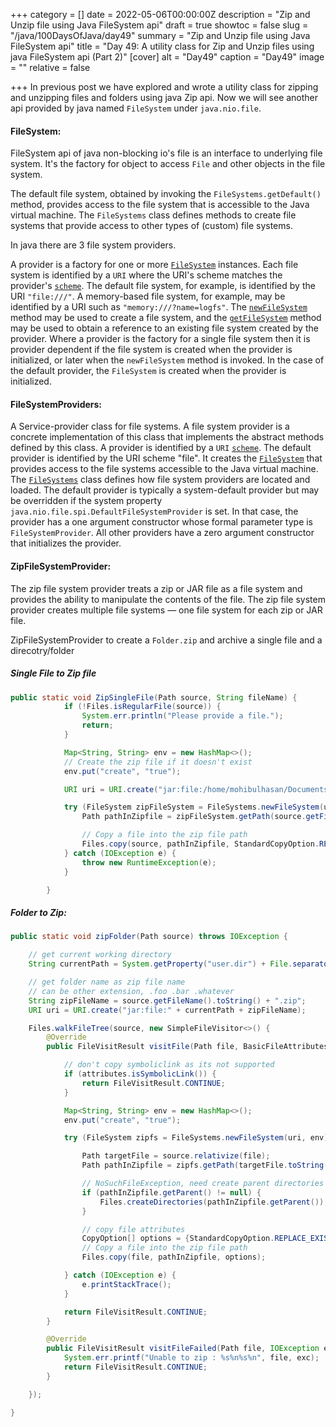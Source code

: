 +++
category = []
date = 2022-05-06T00:00:00Z
description = "Zip and Unzip file using Java FileSystem api"
draft = true
showtoc = false
slug = "/java/100DaysOfJava/day49"
summary = "Zip and Unzip file using Java FileSystem api"
title = "Day 49: A utility class for Zip and Unzip files using java FileSystem api (Part 2)"
[cover]
alt = "Day49"
caption = "Day49"
image = ""
relative = false

+++
In previous post we have explored and wrote a utility class for zipping and unzipping files and folders using java Zip api. Now we will see another api provided by java named `FileSystem` under `java.nio.file`.

#### FileSystem:

FileSystem api of java non-blocking io's file is an interface to underlying file system. It's the factory for object to access `File` and other objects in the file system.

The default file system, obtained by invoking the `FileSystems.getDefault()` method, provides access to the file system that is accessible to the Java virtual machine. The `FileSystems` class defines methods to create file systems that provide access to other types of (custom) file systems.

In java there are 3 file system providers.

A provider is a factory for one or more [`FileSystem`](https://docs.oracle.com/javase/7/docs/api/java/nio/file/FileSystem.html "class in java.nio.file") instances. Each file system is identified by a `URI` where the URI's scheme matches the provider's [`scheme`](https://docs.oracle.com/javase/7/docs/api/java/nio/file/spi/FileSystemProvider.html#getScheme()). The default file system, for example, is identified by the URI `"file:///"`. A memory-based file system, for example, may be identified by a URI such as `"memory:///?name=logfs"`. The [`newFileSystem`](https://docs.oracle.com/javase/7/docs/api/java/nio/file/spi/FileSystemProvider.html#newFileSystem(java.net.URI,%20java.util.Map)) method may be used to create a file system, and the [`getFileSystem`](https://docs.oracle.com/javase/7/docs/api/java/nio/file/spi/FileSystemProvider.html#getFileSystem(java.net.URI)) method may be used to obtain a reference to an existing file system created by the provider. Where a provider is the factory for a single file system then it is provider dependent if the file system is created when the provider is initialized, or later when the `newFileSystem` method is invoked. In the case of the default provider, the `FileSystem` is created when the provider is initialized.

#### FileSystemProviders:

A Service-provider class for file systems. A file system provider is a concrete implementation of this class that implements the abstract methods defined by this class. A provider is identified by a `URI` [`scheme`](https://docs.oracle.com/javase/7/docs/api/java/nio/file/spi/FileSystemProvider.html#getScheme()). The default provider is identified by the URI scheme "file". It creates the [`FileSystem`](https://docs.oracle.com/javase/7/docs/api/java/nio/file/FileSystem.html "class in java.nio.file") that provides access to the file systems accessible to the Java virtual machine. The [`FileSystems`](https://docs.oracle.com/javase/7/docs/api/java/nio/file/FileSystems.html "class in java.nio.file") class defines how file system providers are located and loaded. The default provider is typically a system-default provider but may be overridden if the system property `java.nio.file.spi.DefaultFileSystemProvider` is set. In that case, the provider has a one argument constructor whose formal parameter type is `FileSystemProvider`. All other providers have a zero argument constructor that initializes the provider.

#### ZipFileSystemProvider:
The zip file system provider treats a zip or JAR file as a file system and provides the ability to manipulate the contents of the file. The zip file system provider creates multiple file systems — one file system for each zip or JAR file.

ZipFileSystemProvider to create a `Folder.zip` and archive a single file and a direcotry/folder


##### Single File to Zip file

```java
public static void ZipSingleFile(Path source, String fileName) {
            if (!Files.isRegularFile(source)) {
                System.err.println("Please provide a file.");
                return;
            }

            Map<String, String> env = new HashMap<>();
            // Create the zip file if it doesn't exist
            env.put("create", "true");

            URI uri = URI.create("jar:file:/home/mohibulhasan/Documents/" + fileName);

            try (FileSystem zipFileSystem = FileSystems.newFileSystem(uri, env)) {
                Path pathInZipfile = zipFileSystem.getPath(source.getFileName().toString());

                // Copy a file into the zip file path
                Files.copy(source, pathInZipfile, StandardCopyOption.REPLACE_EXISTING);
            } catch (IOException e) {
                throw new RuntimeException(e);
            }

        }
```

##### Folder to Zip:

```java
public static void zipFolder(Path source) throws IOException {

    // get current working directory
    String currentPath = System.getProperty("user.dir") + File.separator;

    // get folder name as zip file name
    // can be other extension, .foo .bar .whatever
    String zipFileName = source.getFileName().toString() + ".zip";
    URI uri = URI.create("jar:file:" + currentPath + zipFileName);

    Files.walkFileTree(source, new SimpleFileVisitor<>() {
        @Override
        public FileVisitResult visitFile(Path file, BasicFileAttributes attributes) {

            // don't copy symboliclink as its not supported
            if (attributes.isSymbolicLink()) {
                return FileVisitResult.CONTINUE;
            }

            Map<String, String> env = new HashMap<>();
            env.put("create", "true");

            try (FileSystem zipfs = FileSystems.newFileSystem(uri, env)) {

                Path targetFile = source.relativize(file);
                Path pathInZipfile = zipfs.getPath(targetFile.toString());

                // NoSuchFileException, need create parent directories in zip path
                if (pathInZipfile.getParent() != null) {
                    Files.createDirectories(pathInZipfile.getParent());
                }

                // copy file attributes
                CopyOption[] options = {StandardCopyOption.REPLACE_EXISTING, StandardCopyOption.COPY_ATTRIBUTES, LinkOption.NOFOLLOW_LINKS};
                // Copy a file into the zip file path
                Files.copy(file, pathInZipfile, options);

            } catch (IOException e) {
                e.printStackTrace();
            }

            return FileVisitResult.CONTINUE;
        }

        @Override
        public FileVisitResult visitFileFailed(Path file, IOException exc) {
            System.err.printf("Unable to zip : %s%n%s%n", file, exc);
            return FileVisitResult.CONTINUE;
        }

    });

}
```
